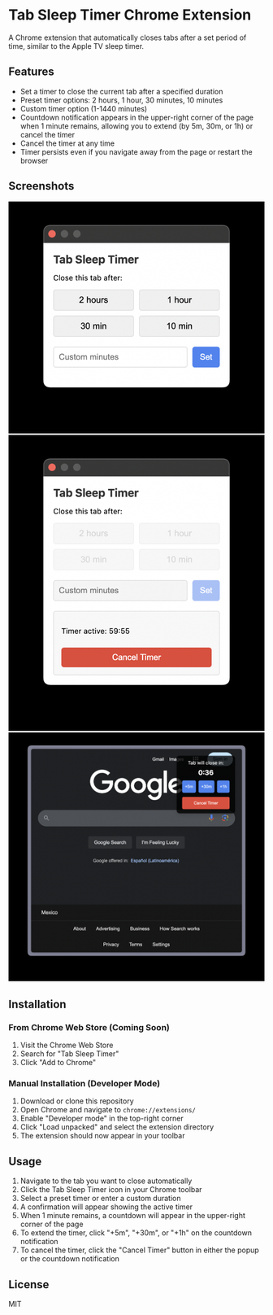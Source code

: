 # Tab Sleep Timer Chrome Extension

A Chrome extension that automatically closes tabs after a set period of time, similar to the Apple TV sleep timer.

## Features

- Set a timer to close the current tab after a specified duration
- Preset timer options: 2 hours, 1 hour, 30 minutes, 10 minutes
- Custom timer option (1-1440 minutes)
- Countdown notification appears in the upper-right corner of the page when 1 minute remains, allowing you to extend (by 5m, 30m, or 1h) or cancel the timer
- Cancel the timer at any time
- Timer persists even if you navigate away from the page or restart the browser

## Screenshots

![Screenshot 1](screenshots/1.png)
![Screenshot 2](screenshots/2.png)
![Screenshot 3](screenshots/3.png)

## Installation

### From Chrome Web Store (Coming Soon)

1. Visit the Chrome Web Store
2. Search for "Tab Sleep Timer"
3. Click "Add to Chrome"

### Manual Installation (Developer Mode)

1. Download or clone this repository
2. Open Chrome and navigate to `chrome://extensions/`
3. Enable "Developer mode" in the top-right corner
4. Click "Load unpacked" and select the extension directory
5. The extension should now appear in your toolbar

## Usage

1. Navigate to the tab you want to close automatically
2. Click the Tab Sleep Timer icon in your Chrome toolbar
3. Select a preset timer or enter a custom duration
4. A confirmation will appear showing the active timer
5. When 1 minute remains, a countdown will appear in the upper-right corner of the page
6. To extend the timer, click "+5m", "+30m", or "+1h" on the countdown notification
7. To cancel the timer, click the "Cancel Timer" button in either the popup or the countdown notification

## License

MIT
